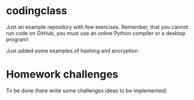 # codingclass
Just an example repository with few exercises.
Remember, that you cannot run code on GitHub, you must use an online Python compiler or a desktop program!

Just added some examples of hashing and encryption

# Homework challenges

To be done (here write some challenges ideas to be implemented)
